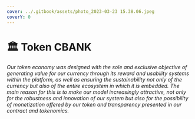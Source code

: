 ```yaml
---
cover: ../.gitbook/assets/photo_2023-03-23 15.38.06.jpeg
coverY: 0
---
```


# 🏛 Token CBANK

_Our token economy was designed with the sole and exclusive objective of generating value for our currency through its reward and usability systems within the platform, as well as ensuring the sustainability not only of the currency but also of the entire ecosystem in which it is embedded. The main reason for this is to make our model increasingly attractive, not only for the robustness and innovation of our system but also for the possibility of monetization offered by our token and transparency presented in our contract and tokenomics._
